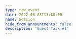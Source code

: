 ```yaml
---
type: raw_event
date: 2022-06-08T13:00:00
name: Session
hide_from_announcments: false
description: 'Guest Talk #1'
---
```

